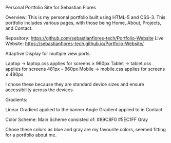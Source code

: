 Personal Portfolio Site for Sebastian Flores

Overview:
This is my personal portfolio built using HTML-5 and CSS-3. This portfolio includes various pages, with those being Home, About, Projects, and Contact.

Repository: https://github.com/sebastianflores-tech/Portfolio-Website
Live Website: https://sebastianflores-tech.github.io/Portfolio-Website/

Adaptive Display for multiple view ports:

Laptop → laptop.css applies for screens ≥ 960px
Tablet → tablet.css applies for screens 481px – 960px
Mobile → mobile.css applies for screens ≤ 480px

I chose these  because they are standard device sizes and ensure accessibility across the devices

Gradients:

Linear Gradient applied to the banner
Angle Gradient applied to in Contact

Color Scheme:
Main Scheme consisted of:
#89C8F0
#5EC1FF
Gray

Chose these colors as blue and gray are my favourite colors, seemed fitting for a portfolio about me.

